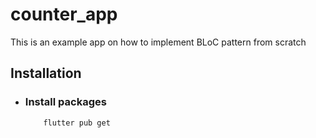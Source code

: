 # counter_app

This is an example app on how to implement BLoC pattern from scratch

## Installation

- ### Install packages
  ```bash
      flutter pub get
  ```
